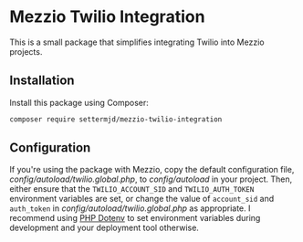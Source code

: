 # Mezzio Twilio Integration

This is a small package that simplifies integrating Twilio into Mezzio projects.

## Installation

Install this package using Composer:

```bash
composer require settermjd/mezzio-twilio-integration
```

## Configuration

If you're using the package with Mezzio, copy the default configuration file, _config/autoload/twilio.global.php_, to _config/autoload_ in your project.
Then, either ensure that the `TWILIO_ACCOUNT_SID` and `TWILIO_AUTH_TOKEN` environment variables are set, or change the value of `account_sid` and `auth_token` in _config/autoload/twilio.global.php_ as appropriate.
I recommend using [PHP Dotenv](https://github.com/vlucas/phpdotenv) to set environment variables during development and your deployment tool otherwise.
